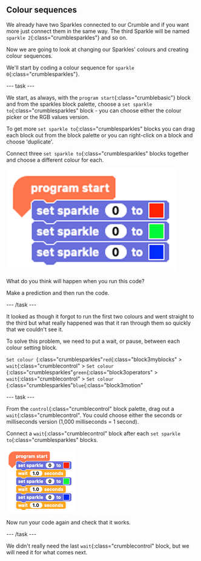 ## Colour sequences

We already have two Sparkles connected to our Crumble and if you want more just connect them in the same way. The third Sparkle will be named `sparkle 2`{:class="crumblesparkles"} and so on.

Now we are going to look at changing our Sparkles' colours and creating colour sequences.

We'll start by coding a colour sequence for `sparkle 0`{:class="crumblesparkles"}.

--- task ---

We start, as always, with the `program start`{:class="crumblebasic"} block and from the sparkles block palette, choose a `set sparkle to`{:class="crumblesparkles" block - you can choose either the colour picker or the RGB values version. 

To get more `set sparkle to`{:class="crumblesparkles" blocks you can drag each block out from the block palette or you can right-click on a block and choose 'duplicate'.

Connect three `set sparkle to`{:class="crumblesparkles" blocks together and choose a different colour for each.

![Coding a three colour Sparkle sequence without wait blocks](images/threeSetSparkleBlocks.png)

What do you think will happen when you run this code?

Make a prediction and then run the code.

--- /task ---

It looked as though it forgot to run the first two colours and went straight to the third but what really happened was that it ran through them so quickly that we couldn't see it.

To solve this problem, we need to put a wait, or pause, between each colour setting block.

`Set colour `{:class="crumblesparkles"`red`{:class="block3myblocks" > `wait`{:class="crumblecontrol" > `Set colour `{:class="crumblesparkles"`green`{:class="block3operators" > `wait`{:class="crumblecontrol" > `Set colour `{:class="crumblesparkles"`blue`{:class="block3motion"

--- task ---

From the `control`{:class="crumblecontrol" block palette, drag out a `wait`{:class="crumblecontrol". You could choose either the seconds or milliseconds version (1,000 milliseconds = 1 second).

Connect a `wait`{:class="crumblecontrol" block after each `set sparkle to`{:class="crumblesparkles" blocks.

![Coding a three colour Sparkle sequence with wait blocks](images/threeSetSparkleBlocksWithWaits.png)

Now run your code again and check that it works.

--- /task ---

We didn't really need the last `wait`{:class="crumblecontrol" block, but we will need it for what comes next.

